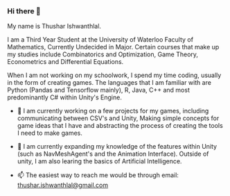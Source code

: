 ### Hi there 👋

<!--
**ThusharIshwan/ThusharIshwan** is a ✨ _special_ ✨ repository because its `README.md` (this file) appears on your GitHub profile.
-->

My name is Thushar Ishwanthlal.

I am a Third Year Student at the University of Waterloo Faculty of Mathematics, Currently Undecided in Major. Certain courses that make up my studies include Combinatorics and Optimization, Game Theory, Econometrics and Differential Equations.

When I am not working on my schoolwork, I spend my time coding, usually in the form of creating games. The languages that I am familiar with are Python (Pandas and Tensorflow mainly), R, Java, C++ and most predominantly C# within Unity's Engine.

- 🔭 I am currently working on a few projects for my games, including communicating between CSV's and Unity, Making simple concepts for game ideas that I have and abstracting the process of creating the tools I need to make games.

- 🌱 I am currently expanding my knowledge of the features within Unity (such as NavMeshAgent's and the Animation Interface). Outside of unity, I am also learing the basics of Artificial Intelligence.

- 📫 The easiest way to reach me would be through email: thushar.ishwanthlal@gmail.com

<!--
Here are some ideas to get you started:

- 🔭 I’m currently working on ...
- 🌱 I’m currently learning ...
- 👯 I’m looking to collaborate on ...
- 🤔 I’m looking for help with ...
- 💬 Ask me about ...
- 📫 How to reach me: ...
- 😄 Pronouns: ...
- ⚡ Fun fact: ...
-->
